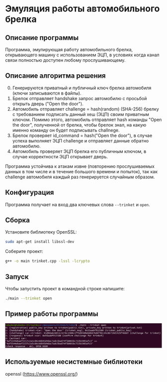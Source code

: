 # Эмуляция работы автомобильного брелка

## Описание программы
Программа, эмулирующая работу автомобильного брелка, открывающего машину с использованием ЭЦП, в условиях когда канал связи полностью доступен любому прослушивающему.

## Описание алгоритма решения
0. Генерируются приватный и публичный ключ брелка автомобиля (ключи записываются в файлы).
1. Брелок отправляет handshake запрос автомобилю с просьбой открыть дверь ("Open the door").
2. Автомобиль отправляет challenge = hash(random) (SHA-256) брелку с требованием подписать данный хеш (ЭЦП) своим приватным ключом. Помимо этого, автомобиль отправляет hash команды "Open the door", полученной от брелка, чтобы брелок знал, на какую именно команду он будет подписывать challnege.
3. Брелок проверяет id_command = hash("Open the door"), в случае успеха выполняет ЭЦП challenge и отправляет данные обратно автомобилю.
4. Автомобиль проверяет ЭЦП брелка его публичным ключом, в случае корректности ЭЦП открывает дверь.

Программа устойчива к атакам извне (повторению прослушиваемых данных в том числе и в течение большого времени и попыток), так как challenge автомобиля каждый раз генерируется случайным образом.

## Конфигурация
Программа получает на вход два ключевых слова `--trinket` и `open`. 

## Сборка
Установите библиотеку OpenSSL:

```bash
sudo apt-get install libssl-dev
```

Соберите проект:

```bash
g++ -o main trinket.cpp -lssl -lcrypto
```

## Запуск
Чтобы запустить проект в командной строке напишите:

```bash
./main --trinket open
```

## Пример работы программы

![](trinket_example.png "Example")

## Используемые несистемные библиотеки
openssl (https://www.openssl.org/)
